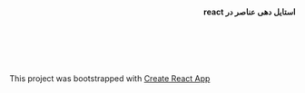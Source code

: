 <div dir="rtl">
    <p><h4>استایل دهی عناصر در react</h4></p>
    <p><h4></h4></p>
    <p><h4></h4></p>
    <p><h4></h4></p>
    
</div>
<br /><br /><br /><br />

<p>This project was bootstrapped with <a href="https://github.com/facebookincubator/create-react-app">Create React App</a></p>
